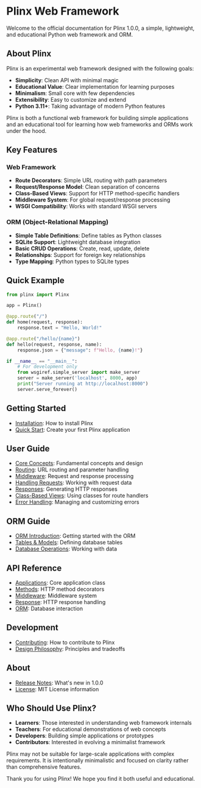# Plinx Web Framework

Welcome to the official documentation for Plinx 1.0.0, a simple, lightweight, and educational Python web framework and ORM.

## About Plinx

Plinx is an experimental web framework designed with the following goals:

- **Simplicity**: Clean API with minimal magic
- **Educational Value**: Clear implementation for learning purposes
- **Minimalism**: Small core with few dependencies
- **Extensibility**: Easy to customize and extend
- **Python 3.11+**: Taking advantage of modern Python features

Plinx is both a functional web framework for building simple applications and an educational tool for learning how web frameworks and ORMs work under the hood.

## Key Features

### Web Framework

- **Route Decorators**: Simple URL routing with path parameters
- **Request/Response Model**: Clean separation of concerns
- **Class-Based Views**: Support for HTTP method-specific handlers
- **Middleware System**: For global request/response processing
- **WSGI Compatibility**: Works with standard WSGI servers

### ORM (Object-Relational Mapping)

- **Simple Table Definitions**: Define tables as Python classes
- **SQLite Support**: Lightweight database integration
- **Basic CRUD Operations**: Create, read, update, delete
- **Relationships**: Support for foreign key relationships
- **Type Mapping**: Python types to SQLite types

## Quick Example

```python
from plinx import Plinx

app = Plinx()

@app.route("/")
def home(request, response):
    response.text = "Hello, World!"

@app.route("/hello/{name}")
def hello(request, response, name):
    response.json = {"message": f"Hello, {name}!"}

if __name__ == "__main__":
    # For development only
    from wsgiref.simple_server import make_server
    server = make_server('localhost', 8000, app)
    print("Server running at http://localhost:8000")
    server.serve_forever()
```

## Getting Started

- [Installation](getting-started/installation.md): How to install Plinx
- [Quick Start](getting-started/quick-start.md): Create your first Plinx application

## User Guide

- [Core Concepts](user-guide/core-concepts.md): Fundamental concepts and design
- [Routing](user-guide/routing.md): URL routing and parameter handling
- [Middleware](user-guide/middleware.md): Request and response processing
- [Handling Requests](user-guide/handling-requests.md): Working with request data
- [Responses](user-guide/responses.md): Generating HTTP responses
- [Class-Based Views](user-guide/class-based-views.md): Using classes for route handlers
- [Error Handling](user-guide/error-handling.md): Managing and customizing errors

## ORM Guide

- [ORM Introduction](orm/introduction.md): Getting started with the ORM
- [Tables & Models](orm/tables-and-models.md): Defining database tables
- [Database Operations](orm/database-operations.md): Working with data

## API Reference

- [Applications](api/applications.md): Core application class
- [Methods](api/methods.md): HTTP method decorators
- [Middleware](api/middleware.md): Middleware system
- [Response](api/response.md): HTTP response handling
- [ORM](api/orm.md): Database interaction

## Development

- [Contributing](development/contributing.md): How to contribute to Plinx
- [Design Philosophy](development/design-philosophy.md): Principles and tradeoffs

## About

- [Release Notes](about/release-notes.md): What's new in 1.0.0
- [License](about/license.md): MIT License information

## Who Should Use Plinx?

- **Learners**: Those interested in understanding web framework internals
- **Teachers**: For educational demonstrations of web concepts
- **Developers**: Building simple applications or prototypes
- **Contributors**: Interested in evolving a minimalist framework

Plinx may not be suitable for large-scale applications with complex requirements. It is intentionally minimalistic and focused on clarity rather than comprehensive features.

Thank you for using Plinx! We hope you find it both useful and educational.